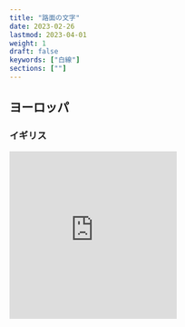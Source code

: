 ```yaml
---
title: "路面の文字"
date: 2023-02-26
lastmod: 2023-04-01
weight: 1
draft: false
keywords: ["白線"]
sections: [""]
---
```


## ヨーロッパ
### イギリス
<div class="googlemap-if">
<iframe src="https://www.google.com/maps/embed?pb=!4v1677844036449!6m8!1m7!1sH0db7pGZKXxCiwMaJmPzVQ!2m2!1d56.45701418850003!2d-2.9768846617381!3f55.60692652796304!4f-13.60452865594337!5f3.1137077648098073" width="295" height="295" style="border:0;" allowfullscreen="" loading="lazy" referrerpolicy="no-referrer-when-downgrade"></iframe>
</div>